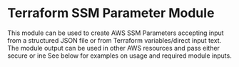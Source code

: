 # Terraform SSM Parameter Module

This module can be used to create AWS SSM Parameters accepting input from a structured JSON file or from Terraform variables/direct input text.  The module output can be used in other AWS resources and pass either secure or ine  See below for examples on usage and required module inputs.
